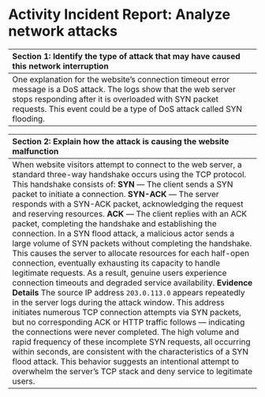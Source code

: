 # Activity Incident Report: Analyze network attacks

| Section 1: Identify the type of attack that may have caused this  network interruption |
| :---- |
| One explanation for the website’s connection timeout error message is a DoS attack. The logs show that the web server stops responding after it is overloaded with SYN packet requests. This event could be a type of DoS attack called SYN flooding.  |

| Section 2: Explain how the attack is causing the website malfunction |
| :---- |
| When website visitors attempt to connect to the web server, a standard three-way handshake occurs using the TCP protocol. This handshake consists of: **SYN** — The client sends a SYN packet to initiate a connection. **SYN-ACK** — The server responds with a SYN-ACK packet, acknowledging the request and reserving resources. **ACK** — The client replies with an ACK packet, completing the handshake and establishing the connection. In a SYN flood attack, a malicious actor sends a large volume of SYN packets without completing the handshake. This causes the server to allocate resources for each half-open connection, eventually exhausting its capacity to handle legitimate requests. As a result, genuine users experience connection timeouts and degraded service availability. **Evidence Details** The source IP address `203.0.113.0` appears repeatedly in the server logs during the attack window. This address initiates numerous TCP connection attempts via SYN packets, but no corresponding ACK or HTTP traffic follows — indicating the connections were never completed. The high volume and rapid frequency of these incomplete SYN requests, all occurring within seconds, are consistent with the characteristics of a SYN flood attack. This behavior suggests an intentional attempt to overwhelm the server’s TCP stack and deny service to legitimate users.  |

